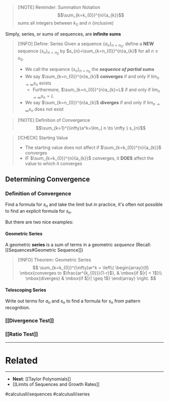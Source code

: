 
> [!NOTE] Reminder: Summation Notation
> $$\sum_{k=k_{0}}^{n}{a_{k}}$$ sums all integers between $k_{0}$ and $n$ (inclusive)

Simply, series, or sums of sequences, are **infinite sums**

> [!INFO] Define: Series
> Given a sequence $\{a_{n}\}_{n=n_{0}}$, define a **NEW** sequence $\{s_{n}\}_{n=n_{0}}$ by $s_{n}=\sum_{k=n_{0}}^{n}a_{k}$ for all $n\geq n_{0}$.
> - We call the sequence $\{s_{n}\}_{n=n_{0}}$ the ***sequence of partial sums***
> - We say $\sum_{k=n_{0}}^{n}a_{k}$ **converges** if and only if $\lim_{ n \to \infty }s_{n}$ exists
> 	- Furthermore, $\sum_{k=n_{0}}^{n}a_{k}=L$ if and only if $\lim_{ n \to \infty }s_{n}=L$
> - We say $\sum_{k=n_{0}}^{n}a_{k}$ **diverges** if and only if $\lim_{ n \to \infty }s_{n}$ does not exist

> [!NOTE] Definition of Convergence
> $$\sum_{k=1}^{\infty}a^k=\lim_{ n \to \infty } s_{n}$$


> [!CHECK] Starting Value
> - The starting value does not affect if $\sum_{k=k_{0}}^{n}{a_{k}}$ converges
> - IF $\sum_{k=k_{0}}^{n}{a_{k}}$ converges, it **DOES** affect the value to which it converges

## Determining Convergence

### Definition of Convergence
Find a formula for $s_{n}$ and take the limit but in practice, it's often not possible to find an explicit formula for $s_{n}$.

But there are two nice examples:
#### Geometric Series
A geometric **series** is a sum of terms in a geometric *sequence* (Recall: [[Sequences#Geometric Sequence]])

> [!INFO] Theorem: Geometric Series
> $$
> \sum_{k=k_{0}}^{\infty}ar^k = \left\{ \begin{array}{ll}
> \mbox{converges to $\frac{ar^{k_{0}}}{1-r}$}, & \mbox{if $|r| < 1$}\\
> \mbox{diverges} & \mbox{if $|r| \geq 1$} \end{array} \right.
> $$
> 
#### Telescoping Series
Write out terms for $a_{n}$ and $s_{n}$ to find a formula for $s_{n}$ from pattern recognition.


### [[Divergence Test]]
### [[Ratio Test]]

---
# Related
---
- **Next**: [[Taylor Polynomials]]
- [[Limits of Sequences and Growth Rates]]

#calculusII/sequences #calculusII/series 